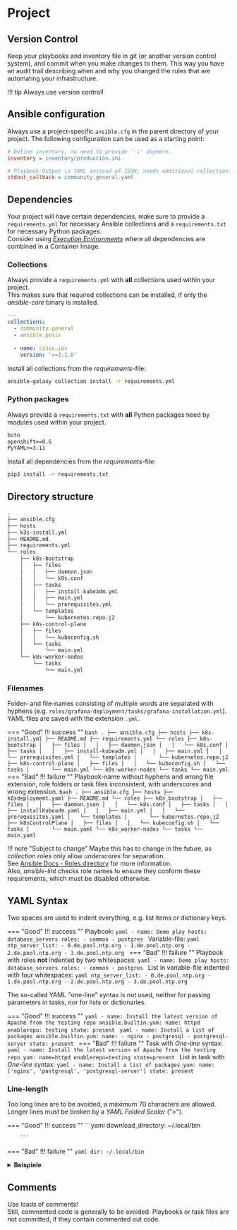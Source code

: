 # Project

## Version Control
Keep your playbooks and inventory file in git (or another version control system), and commit when you make changes to them. This way you have an audit trail describing when and why you changed the rules that are automating your infrastructure.

!!! tip
    Always use version control!

## Ansible configuration

Always use a project-specific `ansible.cfg` in the parent directory of your project. The following configuration can be used as a starting point:

```ini
# Define inventory, no need to provide '-i' anymore.
inventory = inventory/production.ini

# Playbook-Output in YAML instead of JSON, needs additional collection.
stdout_callback = community.general.yaml
```

## Dependencies

Your project will have certain dependencies, make sure to provide a `requirements.yml` for necessary Ansible collections and a `requirements.txt` for necessary Python packages.  
Consider using [*Execution Environments*](installation.md#execution-environments) where all dependencies are combined in a Container Image.

### Collections

Always provide a `requirements.yml` with **all** collections used within your project.  
This makes sure that required collections can be installed, if only the *ansible-core* binary is installed.

```yaml
---
collections:
  - community.general
  - ansible.posix
  
  - name: cisco.ios
    version: '>=3.1.0'  
```

Install all collections from the *requirements*-file:

```bash
ansible-galaxy collection install -r requirements.yml
```

### Python packages

Always provide a `requirements.txt` with **all** Python packages need by modules used within your project.

```txt
boto
openshift>=0.6
PyYAML>=3.11
```

Install all dependencies from the *requirements*-file:

```bash
pip3 install -r requirements.txt
```

## Directory structure

```bash
.
├── ansible.cfg
├── hosts
├── k3s-install.yml
├── README.md
├── requirements.yml
└── roles
    ├── k8s-bootstrap
    │   ├── files
    │   │   ├── daemon.json
    │   │   └── k8s.conf
    │   ├── tasks
    │   │   ├── install-kubeadm.yml
    │   │   ├── main.yml
    │   │   └── prerequisites.yml
    │   └── templates
    │       └── kubernetes.repo.j2
    ├── k8s-control-plane
    │   ├── files
    │   │   └── kubeconfig.sh
    │   └── tasks
    │       └── main.yml
    └── k8s-worker-nodes
        └── tasks
            └── main.yml
```

### Filenames

Folder- and file-names consisting of multiple words are separated with hyphens (e.g. `roles/grafana-deployment/tasks/grafana-installation.yml`).  
YAML files are saved with the extension `.yml`. 

=== "Good"
    !!! success ""
        ```bash
        .
        ├── ansible.cfg
        ├── hosts
        ├── k8s-install.yml
        ├── README.md
        ├── requirements.yml
        └── roles
            ├── k8s-bootstrap
            │   ├── files
            │   │   ├── daemon.json
            │   │   └── k8s.conf
            │   ├── tasks
            │   │   ├── install-kubeadm.yml
            │   │   ├── main.yml
            │   │   └── prerequisites.yml
            │   └── templates
            │       └── kubernetes.repo.j2
            ├── k8s-control-plane
            │   ├── files
            │   │   └── kubeconfig.sh
            │   └── tasks
            │       └── main.yml
            └── k8s-worker-nodes
                └── tasks
                    └── main.yml
        ```
=== "Bad"
    !!! failure ""
        Playbook-name without hyphens and wrong file extension, role folders or task files inconsistent, with underscores and wrong extension.
        ```bash
        .
        ├── ansible.cfg
        ├── hosts
        ├── k8sdeploymemt.yaml
        ├── README.md
        └── roles
            ├── k8s_bootstrap
            │   ├── files
            │   │   ├── daemon.json
            │   │   └── k8s.conf
            │   ├── tasks
            │   │   ├── installKubeadm.yaml
            │   │   ├── main.yml
            │   │   └── prerequisites.yaml
            │   └── templates
            │       └── kubernetes.repo.j2
            ├── k8sControlPlane
            │   ├── files
            │   │   └── kubeconfig.sh
            │   └── tasks
            │       └── main.yaml
            └── k8s_worker-nodes
                └── tasks
                    └── main.yaml
        ```

!!! note "Subject to change"
    Maybe this has to change in the future, as *collection roles* only allow *underscores* for separation.  
    See [Ansible Docs - Roles directory](https://docs.ansible.com/ansible/devel/dev_guide/developing_collections_structure.html#roles-directory) for more information.  
    Also, *ansible-lint* checks role names to ensure they conform these requirements, which must be disabled otherwise.

## YAML Syntax
 
Two spaces are used to indent everything, e.g. list items or dictionary keys.

=== "Good"
    !!! success ""
        Playbook:
        ```yaml
        - name: Demo play
          hosts: database_servers
          roles:
            - common
            - postgres
        ```
        Variable-file:
        ```yaml
        ntp_server_list:
          - 0.de.pool.ntp.org
          - 1.de.pool.ntp.org
          - 2.de.pool.ntp.org
          - 3.de.pool.ntp.org
        ```
=== "Bad"
    !!! failure ""
        Playbook with roles **not** indented by two whitespaces.
        ```yaml
        - name: Demo play
          hosts: database_servers
          roles:
          - common
          - postgres
        ```
        List in variable-file indented with four whitespaces:
        ```yaml
        ntp_server_list:
            - 0.de.pool.ntp.org
            - 1.de.pool.ntp.org
            - 2.de.pool.ntp.org
            - 3.de.pool.ntp.org
        ```

The so-called YAML "one-line" syntax is not used, neither for passing parameters in tasks, nor for lists or dictionaries.

=== "Good"
    !!! success ""
        ```yaml
        - name: Install the latest version of Apache from the testing repo
          ansible.builtin.yum:
            name: httpd
            enablerepo: testing
            state: present
        ```
        ```yaml
        - name: Install a list of packages
          ansible.builtin.yum:
            name:
              - nginx
              - postgresql
              - postgresql-server
            state: present
        ```
=== "Bad"
    !!! failure ""
        Task with *One-line* syntax:
        ```yaml
        - name: Install the latest version of Apache from the testing repo
          yum: name=httpd enablerepo=testing state=present
        ```
        List in task with *One-line* syntax:
        ```yaml
        - name: Install a list of packages
          yum:
            name: ['nginx', 'postgresql', 'postgresql-server']
            state: present
        ```

### Line-length
Too long lines are to be avoided, a maximum 70 characters are allowed. Longer lines must be broken by a _YAML Folded Scalar_ (">").

=== "Good"
    !!! success ""
        ```yaml
        download_directory: ~/.local/bin


        ```
=== "Bad"
    !!! failure ""
        ```yaml
        dir: ~/.local/bin
        ```

<p>
<details>
<summary><b>Beispiele</b></summary>
 
**Task mit zu langer Zeile**
```yaml
# Task with too long line, also does not work idempotent
- name: Execute Python command
  command:
    cmd: python a very long command --with=very --long-options=foo --and-even=more_options --like-these
```
 
**Task mit YAML folded scalar**
```yaml
# Task still does not work idempotent, but line length is ok
- name: Execute Python command
  command:
    cmd: >
      python a very long command --with=very --long-options=foo
      --and-even=more_options --like-these
```
 
</details>
</p>

## Comments

Use loads of comments!  
Still, commented code is generally to be avoided. Playbooks or task files are not committed, if they contain commented out code.  


